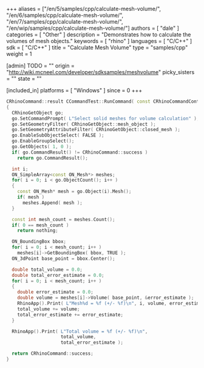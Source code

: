 +++
aliases = ["/en/5/samples/cpp/calculate-mesh-volume/", "/en/6/samples/cpp/calculate-mesh-volume/", "/en/7/samples/cpp/calculate-mesh-volume/", "/en/wip/samples/cpp/calculate-mesh-volume/"]
authors = [ "dale" ]
categories = [ "Other" ]
description = "Demonstrates how to calculate the volumes of mesh objects."
keywords = [ "rhino" ]
languages = [ "C/C++" ]
sdk = [ "C/C++" ]
title = "Calculate Mesh Volume"
type = "samples/cpp"
weight = 1

[admin]
TODO = ""
origin = "http://wiki.mcneel.com/developer/sdksamples/meshvolume"
picky_sisters = ""
state = ""

[included_in]
platforms = [ "Windows" ]
since = 0
+++

```cpp
CRhinoCommand::result CCommandTest::RunCommand( const CRhinoCommandContext& context )
{
  CRhinoGetObject go;
  go.SetCommandPrompt( L"Select solid meshes for volume calculation" );
  go.SetGeometryFilter( CRhinoGetObject::mesh_object );
  go.SetGeometryAttributeFilter( CRhinoGetObject::closed_mesh );
  go.EnableSubObjectSelect( FALSE );
  go.EnableGroupSelect();
  go.GetObjects( 1, 0 );
  if( go.CommandResult() != CRhinoCommand::success )
    return go.CommandResult();

  int i;
  ON_SimpleArray<const ON_Mesh*> meshes;
  for( i = 0; i < go.ObjectCount(); i++ )
  {
    const ON_Mesh* mesh = go.Object(i).Mesh();
    if( mesh )
      meshes.Append( mesh );
  }

  const int mesh_count = meshes.Count();
  if( 0 == mesh_count )
    return nothing;

  ON_BoundingBox bbox;
  for( i = 0; i < mesh_count; i++ )
    meshes[i]->GetBoundingBox( bbox, TRUE );
  ON_3dPoint base_point = bbox.Center();

  double total_volume = 0.0;
  double total_error_estimate = 0.0;
  for( i = 0; i < mesh_count; i++ )
  {
    double error_estimate = 0.0;
    double volume = meshes[i]->Volume( base_point, &error_estimate );
    RhinoApp().Print( L"Mesh%d = %f (+/- %f)\n", i, volume, error_estimate );
    total_volume += volume;
    total_error_estimate += error_estimate;
  }

  RhinoApp().Print( L"Total volume = %f (+/- %f)\n",
                    total_volume,
                    total_error_estimate );

  return CRhinoCommand::success;
}
```
